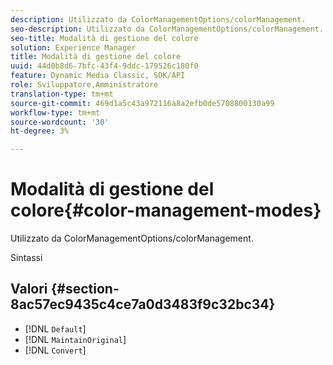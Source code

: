```yaml
---
description: Utilizzato da ColorManagementOptions/colorManagement.
seo-description: Utilizzato da ColorManagementOptions/colorManagement.
seo-title: Modalità di gestione del colore
solution: Experience Manager
title: Modalità di gestione del colore
uuid: 44d0b8d6-7bfc-43f4-9ddc-179526c180f0
feature: Dynamic Media Classic, SDK/API
role: Sviluppatore,Amministratore
translation-type: tm+mt
source-git-commit: 469d1a5c43a972116a8a2efb0de5708800130a99
workflow-type: tm+mt
source-wordcount: '30'
ht-degree: 3%

---
```



# Modalità di gestione del colore{#color-management-modes}

Utilizzato da ColorManagementOptions/colorManagement.

Sintassi

## Valori {#section-8ac57ec9435c4ce7a0d3483f9c32bc34}

* [!DNL `Default`]
* [!DNL `MaintainOriginal`]
* [!DNL `Convert`]

